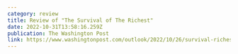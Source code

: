```yaml
---
category: review
title: Review of "The Survival of The Richest"
date: 2022-10-31T13:58:16.259Z
publication: The Washington Post
link: https://www.washingtonpost.com/outlook/2022/10/26/survival-richest-review-rushkoff/
---
```

